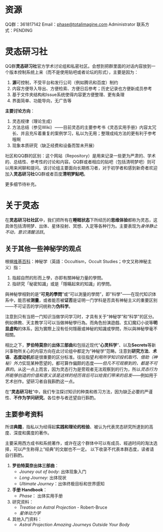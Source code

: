 # 资源

QQ群：361817142
Email：phase@totalimagine.com
Administrator 联系方式：PENDING

# 灵态研习社

QQ群**灵态研习社**官方学术讨论组和私密社区。会想到把群里面的对话内容放到一个版本控制系统上来（而不是使用贴吧或者论坛的形式），主要是因为：

1. **源**可控制，不受平台和发行公司（例如腾讯和百度）制约
2. 内容方便导入导出、方便检索、方便日后参考；历史记录也方便新成员参考
3. 基于文件夹结构和Issue系统使得内容更方便整理、更有条理
4. 界面简单、功能导向，无广告等

**主要讨论方向**：

1. 灵态规律（理论生成）
2. 方法总结（参见Wiki）——目前灵态的主要参考书《灵态实用手册》内容太冗长、并且充斥着重复的案例学习，私以为无用；整理成纯方法的更有利于参考哦啊
3. 现象本质研究（缺乏经费和设备而暂未开展）

社区和QQ群的区别：这个网站（Repository）是用来记录一些更为严肃的、学术的、总结性、参考性的讨论和内容。QQ群或者相应的贴吧（包括清明梦吧）则可以用来闲聊和提问。该讨论组主要面向长期练习者，对于初学者和感到新奇者欢迎加入**灵态研习社**QQ群或者百度**清明梦贴吧**。

更多细节待补充。

# 关于灵态

在**灵态研习社社区**中，我们把所有在**睡眠状态**下所经历的**思维体验**都称为灵态，这具体包括清明梦、出体、星体投射、冥想、入定等各种行为。主要表现为*身体静止不动，意识清醒活跃*。

## 关于其他一些神秘学的观点

根据[维基百科](https://zh.wikipedia.org/wiki/神秘学)：神秘学（英語：Occultism，Occult Studies；中文又称神秘主义）指：

1. 指超自然的形而上學，亦即有關神秘力量的學問。
2. 指研究「秘密知識」或是「隱瞞起來的知識」的學問。

與神秘學相對的是“**可見的學問**”或“可以測量的學問”，即"科學"——在现代知识体系中，能否被**测量**，或者能否被**证否**是证明一门学科是否具有神秘主义的重要区别——不可证否的学问统称为**伪科学**。

注意到只有当把一门知识当做学问学习时，才具有关于“神秘学”和“科学”的区分。例如佛教、天主教学习可以当做神秘學行為。而角色扮演遊戲、玄幻魔幻小说等**明显虚构**的体系，因为實際上沒有任何隱蔽或神秘的知識或學問，所以與神秘學毫不相關。

相比之下，**罗伯特莫奈**的**出体三部曲**和包括近现代“**心灵科学**”、以及**Secrets**等新兴事物所关心的内容方向在此讨论组中都定为“神秘学”范畴。注意到**研究方法**、**术语**、**态度动机**都是很重要的区分标准。往往指望*利用所学知识投机取巧、借助（神秘）外力*实现某种愿望的，都可算作偏颇的态度——*但凡不可观察到的，都是不可靠的*。从这一点上而言，因为灵态行为是旁观者无法观察到的行为，所以*灵态行为所能够创造的价值和意义该是这样的经历背后可以给我们带来的启发*——例如用于艺术创作。望研习者自我斟酌这一点。

在“**灵态研习社**”中，我们专注探讨知识的种类和练习方法，因为缺乏必要的严谨性、**不作为学问研究**。各位参与者还望自行斟酌。

## 主要参考资料

所谓**典籍**，指私以为经得起**实践和理论的检验**、被认为代表灵态研究所達到的高度、深度和廣度的著作。

主要采用西方成书和系统著作，或许在这个群体中可以有成员、經過时间的淘汰选择，可以产生称得上“经典”的文献也不一定。
以下收录不代表本群态度，读者请自行斟酌。

1. **罗伯特莫奈出体三部曲**：
	* *Jouney out of body*: 出体现象入门
	* *Long Journey*: 出体现状
	* *Ultimate Journey*：出体终极目标和世界感知
2. **手册 Handbook**：
	* *Phase*： 出体实用手册
3. 研究资料：
	* *Treatise on Astral Projection* - Robert-Bruce
	* *星体动力学*
4. 其他入门资料：
	* *Astral Projection Amazing Journeys Outside Your Body*
